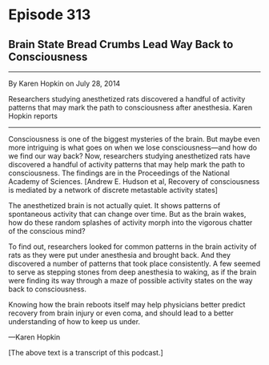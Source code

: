 # Episode 313

## Brain State Bread Crumbs Lead Way Back to Consciousness

---

By Karen Hopkin on July 28, 2014

Researchers studying anesthetized rats discovered a handful of activity patterns that may mark the path to consciousness after anesthesia. Karen Hopkin reports

---

Consciousness is one of the biggest mysteries of the brain. But maybe even more intriguing is what goes on when we lose consciousness—and how do we find our way back? Now, researchers studying anesthetized rats have discovered a handful of activity patterns that may help mark the path to consciousness. The findings are in the Proceedings of the National Academy of Sciences. [Andrew E. Hudson et al, Recovery of consciousness is mediated by a network of discrete metastable activity states]

The anesthetized brain is not actually quiet. It shows patterns of spontaneous activity that can change over time. But as the brain wakes, how do these random splashes of activity morph into the vigorous chatter of the conscious mind?

To find out, researchers looked for common patterns in the brain activity of rats as they were put under anesthesia and brought back. And they discovered a number of patterns that took place consistently. A few seemed to serve as stepping stones from deep anesthesia to waking, as if the brain were finding its way through a maze of possible activity states on the way back to consciousness.

Knowing how the brain reboots itself may help physicians better predict recovery from brain injury or even coma, and should lead to a better understanding of how to keep us under.

—Karen Hopkin

[The above text is a transcript of this podcast.]

